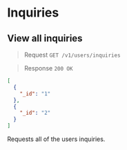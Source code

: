 # Inquiries

## View all inquiries

> Request `GET /v1/users/inquiries`

> Response `200 OK`

```json
[
  {
    "_id": "1"
  },
  {
    "_id": "2"
  }
]
```

Requests all of the users inquiries.
